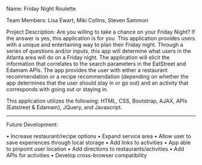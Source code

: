 Name: Friday Night Roulette

Team Members: Lisa Ewart, Miki Collins, Steven Sammon

Project Description: Are you willing to take a chance on your Friday Night?  If the answer is yes, this application is for you.
This application provides users with a unique and entertaining way to plan their Friday night.  Through a series of questions and/or inputs, this app will determine what users in the Atlanta area will do on a Friday night. The application will elicit the information that correlates to the search parameters in the EatStreet and Edamam APIs. The app provides the user with either a restaurant recommendation or a recipe recommendation (depending on whether the app determines that the user should stay in or go out) and an activity that corresponds with going out or staying in.  

This application utilizes the following:  HTML, CSS, Bootstrap, AJAX, APIs (Eatstreet & Edamam), JQuery, and Javascript.

________________________________________
Future Development: 

•	Increase restaurant/recipe options
•	Expand service area
•	Allow user to save experiences through local storage
•	Add links to activities
•	App able to pinpoint user location
•	Add directions to restaurants/activities 
•	Add APIs for activities
•	Develop cross-browser compatibility 


